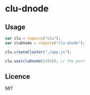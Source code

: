 clu-dnode
========

## Usage

``` JavaScript
var clu = require("clu");
var cluDnode = require("clu-dnode");

clu.createCluster("./app.js");

clu.use(cluDnode(3193)); // the port
```

## Licence
MIT